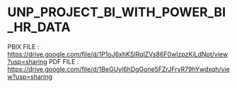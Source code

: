 # UNP_PROJECT_BI_WITH_POWER_BI_HR_DATA

PBIX FILE : https://drive.google.com/file/d/1P1oJ6xhKSIRqlZVs86F0wIzpzKiLdNpt/view?usp=sharing 
PDF FILE : https://drive.google.com/file/d/1BeGUyl6hDgGone5FZrJFryR79hYwdxqh/view?usp=sharing

